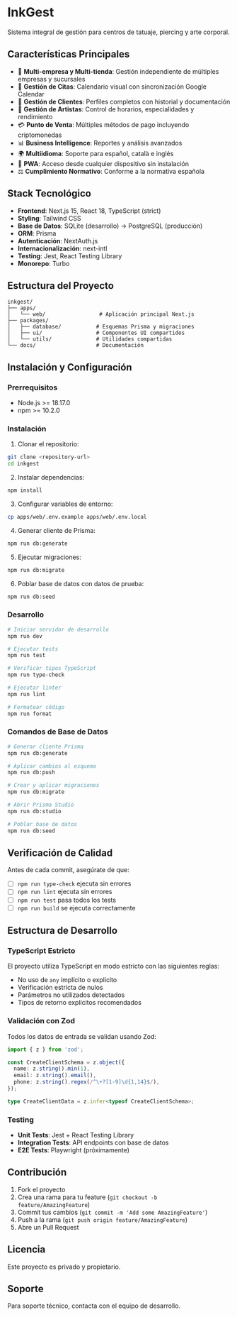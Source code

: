 # InkGest

Sistema integral de gestión para centros de tatuaje, piercing y arte corporal.

## Características Principales

- 🏢 **Multi-empresa y Multi-tienda**: Gestión independiente de múltiples empresas y sucursales
- 📅 **Gestión de Citas**: Calendario visual con sincronización Google Calendar
- 👥 **Gestión de Clientes**: Perfiles completos con historial y documentación
- 🎨 **Gestión de Artistas**: Control de horarios, especialidades y rendimiento
- 💳 **Punto de Venta**: Múltiples métodos de pago incluyendo criptomonedas
- 📊 **Business Intelligence**: Reportes y análisis avanzados
- 🌍 **Multiidioma**: Soporte para español, català e inglés
- 📱 **PWA**: Acceso desde cualquier dispositivo sin instalación
- ⚖️ **Cumplimiento Normativo**: Conforme a la normativa española

## Stack Tecnológico

- **Frontend**: Next.js 15, React 18, TypeScript (strict)
- **Styling**: Tailwind CSS
- **Base de Datos**: SQLite (desarrollo) → PostgreSQL (producción)
- **ORM**: Prisma
- **Autenticación**: NextAuth.js
- **Internacionalización**: next-intl
- **Testing**: Jest, React Testing Library
- **Monorepo**: Turbo

## Estructura del Proyecto

```
inkgest/
├── apps/
│   └── web/                 # Aplicación principal Next.js
├── packages/
│   ├── database/           # Esquemas Prisma y migraciones
│   ├── ui/                 # Componentes UI compartidos
│   └── utils/              # Utilidades compartidas
└── docs/                   # Documentación
```

## Instalación y Configuración

### Prerrequisitos

- Node.js >= 18.17.0
- npm >= 10.2.0

### Instalación

1. Clonar el repositorio:
```bash
git clone <repository-url>
cd inkgest
```

2. Instalar dependencias:
```bash
npm install
```

3. Configurar variables de entorno:
```bash
cp apps/web/.env.example apps/web/.env.local
```

4. Generar cliente de Prisma:
```bash
npm run db:generate
```

5. Ejecutar migraciones:
```bash
npm run db:migrate
```

6. Poblar base de datos con datos de prueba:
```bash
npm run db:seed
```

### Desarrollo

```bash
# Iniciar servidor de desarrollo
npm run dev

# Ejecutar tests
npm run test

# Verificar tipos TypeScript
npm run type-check

# Ejecutar linter
npm run lint

# Formatear código
npm run format
```

### Comandos de Base de Datos

```bash
# Generar cliente Prisma
npm run db:generate

# Aplicar cambios al esquema
npm run db:push

# Crear y aplicar migraciones
npm run db:migrate

# Abrir Prisma Studio
npm run db:studio

# Poblar base de datos
npm run db:seed
```

## Verificación de Calidad

Antes de cada commit, asegúrate de que:

- [ ] `npm run type-check` ejecuta sin errores
- [ ] `npm run lint` ejecuta sin errores
- [ ] `npm run test` pasa todos los tests
- [ ] `npm run build` se ejecuta correctamente

## Estructura de Desarrollo

### TypeScript Estricto

El proyecto utiliza TypeScript en modo estricto con las siguientes reglas:

- No uso de `any` implícito o explícito
- Verificación estricta de nulos
- Parámetros no utilizados detectados
- Tipos de retorno explícitos recomendados

### Validación con Zod

Todos los datos de entrada se validan usando Zod:

```typescript
import { z } from 'zod';

const CreateClientSchema = z.object({
  name: z.string().min(1),
  email: z.string().email(),
  phone: z.string().regex(/^\+?[1-9]\d{1,14}$/),
});

type CreateClientData = z.infer<typeof CreateClientSchema>;
```

### Testing

- **Unit Tests**: Jest + React Testing Library
- **Integration Tests**: API endpoints con base de datos
- **E2E Tests**: Playwright (próximamente)

## Contribución

1. Fork el proyecto
2. Crea una rama para tu feature (`git checkout -b feature/AmazingFeature`)
3. Commit tus cambios (`git commit -m 'Add some AmazingFeature'`)
4. Push a la rama (`git push origin feature/AmazingFeature`)
5. Abre un Pull Request

## Licencia

Este proyecto es privado y propietario.

## Soporte

Para soporte técnico, contacta con el equipo de desarrollo.